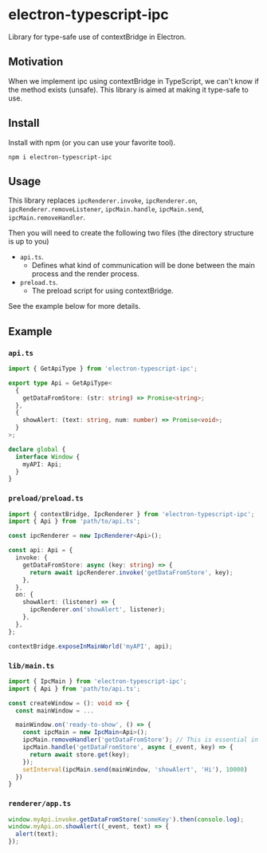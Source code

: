 # electron-typescript-ipc

Library for type-safe use of contextBridge in Electron.

## Motivation

When we implement ipc using contextBridge in TypeScript, we can't know if the method exists (unsafe).
This library is aimed at making it type-safe to use.

## Install

Install with npm (or you can use your favorite tool).

```shell
npm i electron-typescript-ipc
```

## Usage

This library replaces `ipcRenderer.invoke`, `ipcRenderer.on`, `ipcRenderer.removeListener`, `ipcMain.handle`, `ipcMain.send`, `ipcMain.removeHandler`.

Then you will need to create the following two files (the directory structure is up to you)

- `api.ts`.
  - Defines what kind of communication will be done between the main process and the render process.
- `preload.ts`.
  - The preload script for using contextBridge.

See the example below for more details.

## Example

### `api.ts`

```typescript
import { GetApiType } from 'electron-typescript-ipc';

export type Api = GetApiType<
  {
    getDataFromStore: (str: string) => Promise<string>;
  },
  {
    showAlert: (text: string, num: number) => Promise<void>;
  }
>;

declare global {
  interface Window {
    myAPI: Api;
  }
}
```

### `preload/preload.ts`

```typescript
import { contextBridge, IpcRenderer } from 'electron-typescript-ipc';
import { Api } from 'path/to/api.ts';

const ipcRenderer = new IpcRenderer<Api>();

const api: Api = {
  invoke: {
    getDataFromStore: async (key: string) => {
      return await ipcRenderer.invoke('getDataFromStore', key);
    },
  },
  on: {
    showAlert: (listener) => {
      ipcRenderer.on('showAlert', listener);
    },
  },
};

contextBridge.exposeInMainWorld('myAPI', api);
```

### `lib/main.ts`

```typescript
import { IpcMain } from 'electron-typescript-ipc';
import { Api } from 'path/to/api.ts';

const createWindow = (): void => {
  const mainWindow = ...

  mainWindow.on('ready-to-show', () => {
    const ipcMain = new IpcMain<Api>();
    ipcMain.removeHandler('getDataFromStore'); // This is essential in case you are called multiple times.
    ipcMain.handle('getDataFromStore', async (_event, key) => {
      return await store.get(key);
    });
    setInterval(ipcMain.send(mainWindow, 'showAlert', 'Hi'), 10000)
  })
}
```

### `renderer/app.ts`

```typescript
window.myApi.invoke.getDataFromStore('someKey').then(console.log);
window.myApi.on.showAlert((_event, text) => {
  alert(text);
});
```
